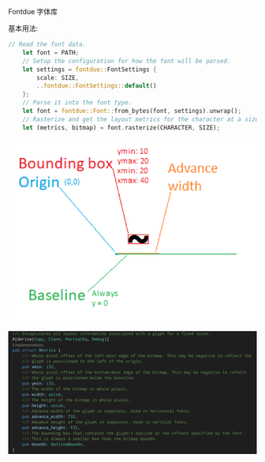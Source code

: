Fontdue 字体库

基本用法:

``` rust
// Read the font data.
    let font = PATH;
    // Setup the configuration for how the font will be parsed.
    let settings = fontdue::FontSettings {
        scale: SIZE,
        ..fontdue::FontSettings::default()
    };
    // Parse it into the font type.
    let font = fontdue::Font::from_bytes(font, settings).unwrap();
    // Rasterize and get the layout metrics for the character at a size.
    let (metrics, bitmap) = font.rasterize(CHARACTER, SIZE);
```

![](docs/fontdue/2022-05-01-21-43-06.png)

![](docs/fontdue/2022-05-01-21-45-03.png)
